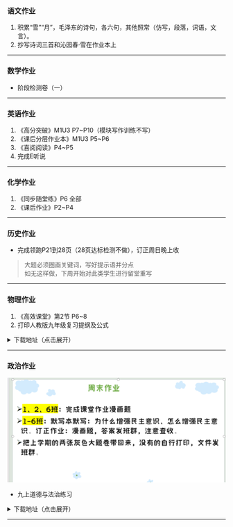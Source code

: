 ### 语文作业
1. 积累“雪”“月”，毛泽东的诗句，各六句，其他照常（仿写，段落，词语，文言）。
2. 抄写诗词三首和沁园春·雪在作业本上
---

### 数学作业
- 阶段检测卷（一）
---

### 英语作业
1. 《高分突破》M1U3 P7~P10（模块写作训练不写）
2. 《课后分层作业本》M1U3 P5~P6
3. 《喜阅阅读》P4~P5
4. 完成E听说
---

### 化学作业
1. 《同步随堂练》P6 全部
2. 《课后作业》P2~P4
---

### 历史作业
- 完成领跑P21到28页（28页达标检测不做），订正周日晚上收
> 大题必须圈画关键词，写好提示语并分点  
> 如无这样做，下周开始对此类学生进行留堂重写
---

### 物理作业
1. 《高效课堂》第2节 P6~8
2. 打印人教版九年级复习提纲及公式

<details>
<summary>下载地址（点击展开）</summary>

- [Gitee分流（推荐）](https://gitee.com/CMSZ001/hw/releases/download/G9S1/1phs.doc)
- [蓝奏云分流](https://lz.qaiu.top/d/lz/iXGJV35h076j@86tf)
- [Github分流](https://github.com/CMSZ002/hw/releases/download/G9S1/1phs.doc)

</details>

---

### 政治作业
![hw](/hw_G9S1/_image/1p.png)  
- 九上道德与法治练习

<details>
<summary>下载地址（点击展开）</summary>

- [Gitee分流（推荐）](https://gitee.com/CMSZ001/hw/releases/download/G9S1/1p.docx)
- [蓝奏云分流](https://lz.qaiu.top/d/lz/iImdj35g9l7c@9vt2)
- [Github分流](https://github.com/CMSZ002/hw/releases/download/G9S1/1p.docx)

</details>

---
